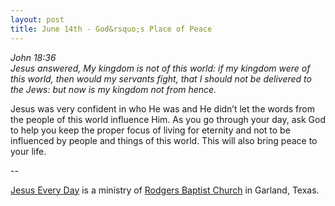 ```yaml
---
layout: post
title: June 14th - God&rsquo;s Place of Peace
---
```


_John 18:36  
Jesus answered, My kingdom is not of this world: if my kingdom were
of this world, then would my servants fight, that I should not be
delivered to the Jews: but now is my kingdom not from hence._

Jesus was very confident in who He was and He didn&rsquo;t let the
words from the people of this world influence Him. As you go through
your day, ask God to help you keep the proper focus of living for
eternity and not to be influenced by people and things of this world.
This will also bring peace to your life.

 --

<a href=http://jesuseveryday.net>Jesus Every Day</a> is a ministry of <a href=http://rodgersbaptist.net>Rodgers Baptist Church</a> in Garland, Texas.
